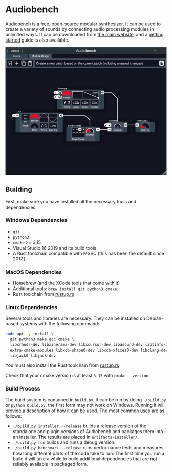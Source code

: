 # Audiobench

Audiobench is a free, open-source modular synthesizer. It can be used to create
a variety of sounds by connecting audio processing modules in unlimited ways. It
can be downloaded from [the main website](https://bit.ly/audio_bench), and a
[getting started](https://joshua-maros.github.io/audiobench/book/getting_started.html)
guide is also available.

![Screenshot of a simple patch](docs/book/src/images/default_e.png)

## Building 

First, make sure you have installed all the necessary tools and dependencies:

### Windows Dependencies
- `git`
- `python3`
- `cmake` >= 3.15
- Visual Studio 16 2019 and its build tools
- A Rust toolchain compatible with MSVC (this has been the default since 2017.)

### MacOS Dependencies
- Homebrew (and the XCode tools that come with it)
- Additional tools: `brew install git python3 cmake`
- Rust toolchain from [rustup.rs](https://rustup.rs)

### Linux Dependencies
Several tools and libraries are necessary. They can be installed on Debian-based
systems with the following command:
```bash
sudo apt -y install \
  git python3 make gcc cmake \
  libxrandr-dev libxinerama-dev libxcursor-dev libasound-dev libtinfo-dev \
  extra-cmake-modules libxcb-shape0-dev libxcb-xfixes0-dev libclang-dev \
  libjack0 libjack-dev
```

You must also install the Rust toolchain from [rustup.rs](https://rustup.rs)

Check that your cmake version is at least `3.15` with `cmake --version`.

### Build Process

The build system is contained in `build.py`. It can be run by doing `./build.py`
or `python build.py`, the first form may not work on Windows. Running it will
provide a description of how it can be used. The most common uses are as
follows:
- `./build.py installer --release` builds a release version of the
  standalone and plugin versions of Audiobench and packages them into an
  installer. The results are placed in `artifacts/installer/`.
- `./build.py run` builds and runs a debug version.
- `./build.py benchmark --release` runs performance tests and measures how long
  different parts of the code take to run.
The first time you run a build it will take a while to build additional
dependencies that are not reliably available in packaged form.